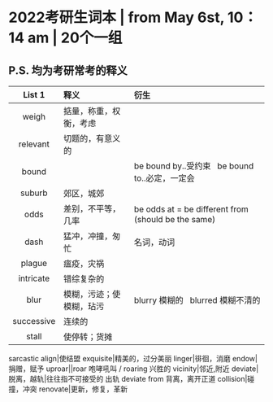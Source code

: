 # 2022考研生词本 | from May 6st, 10：14 am | 20个一组
## P.S. 均为考研常考的释义
List 1|释义|衍生
:-:|:-|:-
weigh|掂量，称重，权衡，考虑
relevant|切题的，有意义的
bound||be bound by..受约束  &nbsp;  be bound to..必定，一定会
suburb|郊区，城郊
odds|差别，不平等，几率|be odds at = be different from (should be the same)
dash|猛冲，冲撞，匆忙|名词，动词
plague|瘟疫，灾祸
intricate|错综复杂的
blur|模糊，污迹；使模糊，玷污|blurry 模糊的 &nbsp; blurred 模糊不清的
successive|连续的
stall|使停转；货摊
sarcastic
align|使结盟
exquisite|精美的，过分美丽
linger|徘徊，消磨
endow|捐赠，赋予
uproar||roar 咆哮吼叫 / roaring 兴胜的
vicinity|邻近,附近
deviate|脱离，越轨|往往指不可接受的 出轨 deviate from 背离，离开正道
collision|碰撞，冲突
renovate|更新，修复，革新

